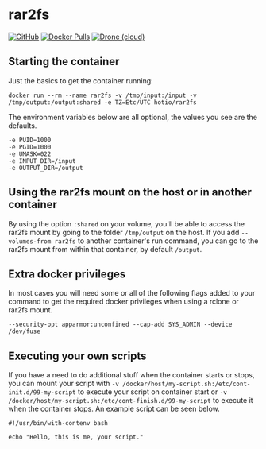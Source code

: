 # rar2fs

[![GitHub](https://img.shields.io/badge/source-github-lightgrey?style=flat-square)](https://github.com/hotio/docker-rar2fs)
[![Docker Pulls](https://img.shields.io/docker/pulls/hotio/rar2fs?style=flat-square)](https://hub.docker.com/r/hotio/rar2fs)
[![Drone (cloud)](https://img.shields.io/drone/build/hotio/docker-rar2fs?style=flat-square)](https://cloud.drone.io/hotio/docker-rar2fs)

## Starting the container

Just the basics to get the container running:

```shell
docker run --rm --name rar2fs -v /tmp/input:/input -v /tmp/output:/output:shared -e TZ=Etc/UTC hotio/rar2fs
```

The environment variables below are all optional, the values you see are the defaults.

```shell
-e PUID=1000
-e PGID=1000
-e UMASK=022
-e INPUT_DIR=/input
-e OUTPUT_DIR=/output
```

## Using the rar2fs mount on the host or in another container

By using the option `:shared` on your volume, you'll be able to access the rar2fs mount by going to the folder `/tmp/output` on the host. If you add `--volumes-from rar2fs` to another container's run command, you can go to the rar2fs mount from within that container, by default `/output`.

## Extra docker privileges

In most cases you will need some or all of the following flags added to your command to get the required docker privileges when using a rclone or rar2fs mount.

```shell
--security-opt apparmor:unconfined --cap-add SYS_ADMIN --device /dev/fuse
```

## Executing your own scripts

If you have a need to do additional stuff when the container starts or stops, you can mount your script with `-v /docker/host/my-script.sh:/etc/cont-init.d/99-my-script` to execute your script on container start or `-v /docker/host/my-script.sh:/etc/cont-finish.d/99-my-script` to execute it when the container stops. An example script can be seen below.

```shell
#!/usr/bin/with-contenv bash

echo "Hello, this is me, your script."
```
